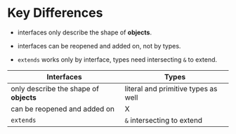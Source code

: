 # Key Differences

- interfaces only describe the shape of **objects**.

- interfaces can be reopened and added on, not by types.

- `extends` works only by interface, types need intersecting `&` to extend.



| Interfaces | Types |
| ---------- | ----- |
| only describe the shape of **objects** | literal and primitive types as well |
| can be reopened and added on | X |
| `extends` | `&` intersecting to extend |